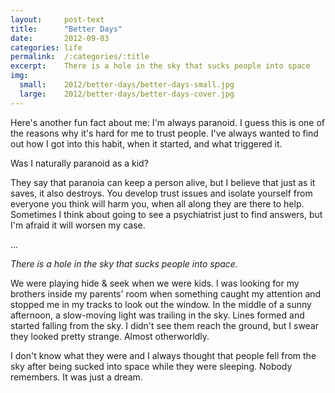 ```yaml
---
layout:     post-text
title:      "Better Days"
date:       2012-09-03
categories: life
permalink:  /:categories/:title
excerpt:    There is a hole in the sky that sucks people into space
img:
  small:    2012/better-days/better-days-small.jpg
  large:    2012/better-days/better-days-cover.jpg
---
```


Here's another fun fact about me: I'm always paranoid. I guess this is one of the reasons why it's hard for me to trust people. I've always wanted to find out how I got into this habit, when it started, and what triggered it.

Was I naturally paranoid as a kid?

They say that paranoia can keep a person alive, but I believe that just as it saves, it also destroys. You develop trust issues and isolate yourself from everyone you think will harm you, when all along they are there to help. Sometimes I think about going to see a psychiatrist just to find answers, but I'm afraid it will worsen my case.

...

*There is a hole in the sky that sucks people into space.*

We were playing hide & seek when we were kids. I was looking for my brothers inside my parents' room when something caught my attention and stopped me in my tracks to look out the window. In the middle of a sunny afternoon, a slow-moving light was trailing in the sky. Lines formed and started falling from the sky. I didn't see them reach the ground, but I swear they looked pretty strange. Almost otherworldly.

I don't know what they were and I always thought that people fell from the sky after being sucked into space while they were sleeping. Nobody remembers. It was just a dream.
